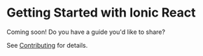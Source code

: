# Getting Started with Ionic React

Coming soon! Do you have a guide you'd like to share?

See [Contributing](/docs/building/contributing) for details.